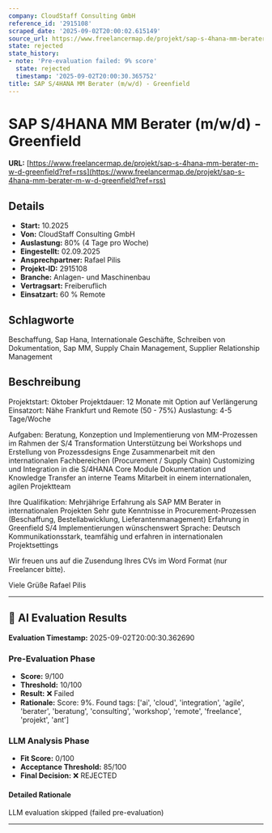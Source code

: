 ```yaml
---
company: CloudStaff Consulting GmbH
reference_id: '2915108'
scraped_date: '2025-09-02T20:00:02.615149'
source_url: https://www.freelancermap.de/projekt/sap-s-4hana-mm-berater-m-w-d-greenfield?ref=rss
state: rejected
state_history:
- note: 'Pre-evaluation failed: 9% score'
  state: rejected
  timestamp: '2025-09-02T20:00:30.365752'
title: SAP S/4HANA MM Berater (m/w/d) - Greenfield
---
```



# SAP S/4HANA MM Berater (m/w/d) - Greenfield
**URL:** [https://www.freelancermap.de/projekt/sap-s-4hana-mm-berater-m-w-d-greenfield?ref=rss](https://www.freelancermap.de/projekt/sap-s-4hana-mm-berater-m-w-d-greenfield?ref=rss)
## Details
- **Start:** 10.2025
- **Von:** CloudStaff Consulting GmbH
- **Auslastung:** 80% (4 Tage pro Woche)
- **Eingestellt:** 02.09.2025
- **Ansprechpartner:** Rafael Pilis
- **Projekt-ID:** 2915108
- **Branche:** Anlagen- und Maschinenbau
- **Vertragsart:** Freiberuflich
- **Einsatzart:** 60
                                                % Remote

## Schlagworte
Beschaffung, Sap Hana, Internationale Geschäfte, Schreiben von Dokumentation, Sap MM, Supply Chain Management, Supplier Relationship Management

## Beschreibung
Projektstart: Oktober
Projektdauer: 12 Monate mit Option auf Verlängerung
Einsatzort: Nähe Frankfurt und Remote (50 - 75%)
Auslastung: 4-5 Tage/Woche

Aufgaben:
Beratung, Konzeption und Implementierung von MM-Prozessen im Rahmen der S/4 Transformation
Unterstützung bei Workshops und Erstellung von Prozessdesigns
Enge Zusammenarbeit mit den internationalen Fachbereichen (Procurement / Supply Chain)
Customizing und Integration in die S/4HANA Core Module
Dokumentation und Knowledge Transfer an interne Teams
Mitarbeit in einem internationalen, agilen Projektteam

Ihre Qualifikation:
Mehrjährige Erfahrung als SAP MM Berater in internationalen Projekten
Sehr gute Kenntnisse in Procurement-Prozessen (Beschaffung, Bestellabwicklung, Lieferantenmanagement)
Erfahrung in Greenfield S/4 Implementierungen wünschenswert
Sprache: Deutsch
Kommunikationsstark, teamfähig und erfahren in internationalen Projektsettings

Wir freuen uns auf die Zusendung Ihres CVs im Word Format (nur Freelancer bitte).

Viele Grüße
Rafael Pilis

---

## 🤖 AI Evaluation Results

**Evaluation Timestamp:** 2025-09-02T20:00:30.362690

### Pre-Evaluation Phase
- **Score:** 9/100
- **Threshold:** 10/100
- **Result:** ❌ Failed
- **Rationale:** Score: 9%. Found tags: ['ai', 'cloud', 'integration', 'agile', 'berater', 'beratung', 'consulting', 'workshop', 'remote', 'freelance', 'projekt', 'ant']

### LLM Analysis Phase
- **Fit Score:** 0/100
- **Acceptance Threshold:** 85/100
- **Final Decision:** ❌ REJECTED

#### Detailed Rationale
LLM evaluation skipped (failed pre-evaluation)

---
